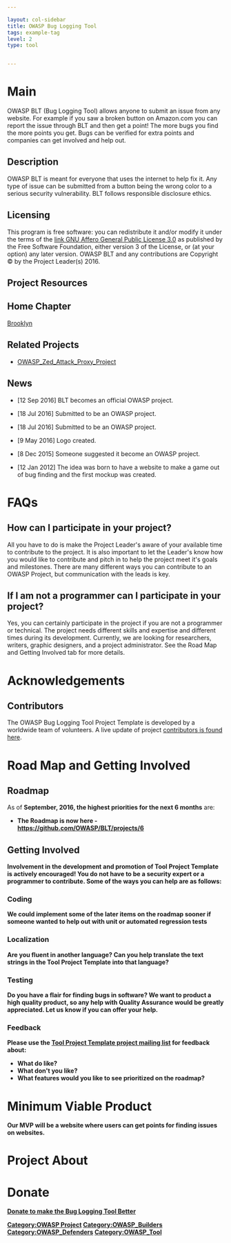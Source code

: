 ```yaml
---

layout: col-sidebar
title: OWASP Bug Logging Tool
tags: example-tag
level: 2
type: tool


---
```

# Main

OWASP BLT (Bug Logging Tool) allows anyone to submit an issue from any website. For example if you saw a broken button on Amazon.com you can report the issue through BLT and then get a point! The more bugs you find the more points you get. Bugs can be verified for extra points and companies can get involved and help out.

<h2 id="description">Description</h2>
<p>OWASP BLT is meant for everyone that uses the internet to help fix it. Any type of issue can be submitted from a button being the wrong color to a serious security vulnerability. BLT follows responsible disclosure ethics.</p>
<h2 id="licensing">Licensing</h2>
<p>This program is free software: you can redistribute it and/or modify it under the terms of the <a href="http://www.gnu.org/licenses/agpl-3.0.html">link GNU Affero General Public License 3.0</a> as published by the Free Software Foundation, either version 3 of the License, or (at your option) any later version. OWASP BLT and any contributions are Copyright © by the Project Leader(s) 2016.</p>
<td><h2 id="project_resources">Project Resources</h2>
<h2 id="home_chapter">Home Chapter</h2>
<p><a href="Brooklyn" title="wikilink">Brooklyn</a></p>
<h2 id="related_projects">Related Projects</h2>
<ul>
<li><a href="OWASP_Zed_Attack_Proxy_Project" title="wikilink">OWASP_Zed_Attack_Proxy_Project</a></li>
</ul>
  <h2 id="related_projects">News</h2>
<ul>
<li>[12 Sep 2016] BLT becomes an official OWASP project.</li>
</ul>
<ul>
<li>[18 Jul 2016] Submitted to be an OWASP project.</li>
</ul>
<ul>
<li>[18 Jul 2016] Submitted to be an OWASP project.</li>
</ul>
<ul>
<li>[9 May 2016] Logo created.</li>
</ul>
<ul>
<li>[8 Dec 2015] Someone suggested it become an OWASP project.</li>
</ul>
<ul>
<li>[12 Jan 2012] The idea was born to have a website to make a game out of bug finding and the first mockup was created.</li>
</ul>

# FAQs

## How can I participate in your project?

All you have to do is make the Project Leader's aware of your available
time to contribute to the project. It is also important to let the
Leader's know how you would like to contribute and pitch in to help the
project meet it's goals and milestones. There are many different ways
you can contribute to an OWASP Project, but communication with the leads
is key.

## If I am not a programmer can I participate in your project?

Yes, you can certainly participate in the project if you are not a
programmer or technical. The project needs different skills and
expertise and different times during its development. Currently, we are
looking for researchers, writers, graphic designers, and a project
administrator. See the Road Map and Getting Involved tab for more
details.

# Acknowledgements

## Contributors

The OWASP Bug Logging Tool Project Template is developed by a worldwide
team of volunteers. A live update of project [contributors is found
here](https://github.com/OWASP/BLT/graphs/contributors).


# Road Map and Getting Involved

## Roadmap

As of <strong>September, 2016, the highest priorities for the next 6
months</strong> are: <strong>

  - The Roadmap is now here - https://github.com/OWASP/BLT/projects/6




## Getting Involved

Involvement in the development and promotion of <strong>Tool Project
Template</strong> is actively encouraged\! You do not have to be a
security expert or a programmer to contribute. Some of the ways you can
help are as follows:

### Coding

We could implement some of the later items on the roadmap sooner if
someone wanted to help out with unit or automated regression tests

### Localization

Are you fluent in another language? Can you help translate the text
strings in the <strong>Tool Project Template</strong> into that
language?

### Testing

Do you have a flair for finding bugs in software? We want to product a
high quality product, so any help with Quality Assurance would be
greatly appreciated. Let us know if you can offer your help.

### Feedback

Please use the [Tool Project Template project mailing
list](https://lists.owasp.org/mailman/listinfo/OWASP_Tool_Project_Template)
for feedback about:

  - What do like?
  - What don't you like?
  - What features would you like to see prioritized on the roadmap?

# Minimum Viable Product

Our MVP will be a website where users can get points for finding issues
on websites.

# Project About

# Donate
[Donate to make the Bug Logging Tool Better](https://owasp.org/donate?reponame=www-project-bug-logging-tool&title=OWASP+Bug+logging+tool)


[Category:OWASP Project](Category:OWASP_Project "wikilink")
[Category:OWASP_Builders](Category:OWASP_Builders "wikilink")
[Category:OWASP_Defenders](Category:OWASP_Defenders "wikilink")
[Category:OWASP_Tool](Category:OWASP_Tool "wikilink")

